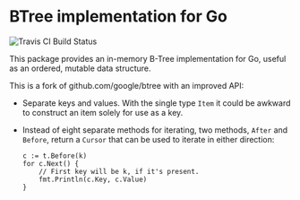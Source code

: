 # BTree implementation for Go

![Travis CI Build Status](https://api.travis-ci.org/google/btree.svg?branch=master)

This package provides an in-memory B-Tree implementation for Go, useful as
an ordered, mutable data structure.

This is a fork of github.com/google/btree with an improved API:

- Separate keys and values. With the single type `Item` it could be awkward to
  construct an item solely for use as a key.
  
- Instead of eight separate methods for iterating, two methods, `After` and
  `Before`, return a `Cursor` that can be used to iterate in either
  direction:
  ```
  c := t.Before(k)
  for c.Next() {
      // First key will be k, if it's present.
      fmt.Println(c.Key, c.Value)
  }
  ```

